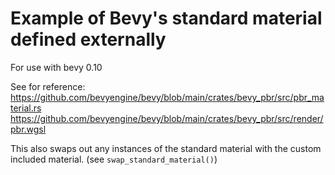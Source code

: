 # Example of Bevy's standard material defined externally

For use with bevy 0.10

See for reference:
https://github.com/bevyengine/bevy/blob/main/crates/bevy_pbr/src/pbr_material.rs
https://github.com/bevyengine/bevy/blob/main/crates/bevy_pbr/src/render/pbr.wgsl

This also swaps out any instances of the standard material with the custom included material. (see `swap_standard_material()`)
